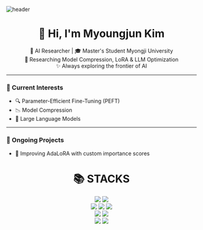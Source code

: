 ![header](https://capsule-render.vercel.app/api?type=waving&color=gradient&customColorList=10&height=200&text=Welcome%20to%20MJ%20's%20GitHub&fontSize=50&animation=twinkling&fontAlign=center&fontAlignY=36)
<h1 align="center">👋 Hi, I'm Myoungjun Kim</h1>
<p align="center">
  🤖 AI Researcher | 🎓 Master's Student Myongji University<br>
  🔬 Researching Model Compression, LoRA & LLM Optimization<br>
  ✨ Always exploring the frontier of AI
</p>

---

### 🧠 Current Interests
- 🔍 Parameter-Efficient Fine-Tuning (PEFT)
- 📉 Model Compression
- 🧾 Large Language Models

---

### 🧪 Ongoing Projects
- 🚀 Improving AdaLoRA with custom importance scores

<div align=center><h1>📚 STACKS</h1></div>

<div align=center> 
  <img src="https://img.shields.io/badge/python-3776AB?style=for-the-badge&logo=python&logoColor=white"> 
  <img src="https://img.shields.io/badge/C++-00599C?style=for-the-badge&logo=cplusplus&logoColor=white"> 
  <br>

  <img src="https://img.shields.io/badge/pytorch-EE4C2C?style=for-the-badge&logo=pytorch&logoColor=white"> 
  <img src="https://img.shields.io/badge/scikitlearn-F7931EDF1E?style=for-the-badge&logo=scikitlearn&logoColor=black"> 
  <img src="https://img.shields.io/badge/pandas-150458?style=for-the-badge&logo=pandas&logoColor=white">
  <br>
  
  <img src="https://img.shields.io/badge/linux-FCC624?style=for-the-badge&logo=linux&logoColor=white"> 
  <img src="https://img.shields.io/badge/macos-000000?style=for-the-badge&logo=macos&logoColor=white"> 
  <br>

  <img src="https://img.shields.io/badge/weightsandbiases-FFBE00?style=for-the-badge&logo=weightsandbiases&logoColor=white"> 
  <img src="https://img.shields.io/badge/git-F05032?style=for-the-badge&logo=git&logoColor=white"> 

  <br>
  
</div>
